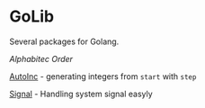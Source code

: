 GoLib
=====

Several packages for Golang.

_Alphabitec Order_

[AutoInc][autoinc] - generating integers from `start` with `step`

[Signal][signal] - Handling system signal easyly

[autoinc]: https://github.com/mikespook/golib/tree/master/autoinc
[signal]: https://github.com/mikespook/golib/tree/master/signal
